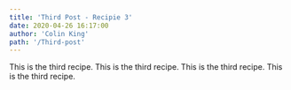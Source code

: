 ```yaml
---
title: 'Third Post - Recipie 3'
date: 2020-04-26 16:17:00
author: 'Colin King'
path: '/Third-post'
---
```


This is the third recipe.
This is the third recipe.
This is the third recipe.
This is the third recipe.